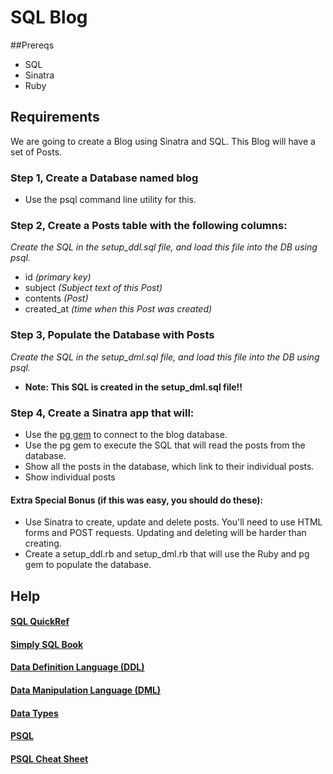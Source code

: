 # SQL Blog

##Prereqs
- SQL
- Sinatra
- Ruby

## Requirements
We are going to create a Blog using Sinatra and SQL. This Blog will have a set of Posts.

### Step 1, Create a Database named blog
- Use the psql command line utility for this.


### Step 2, Create a Posts table with the following columns:
*Create the SQL in the setup_ddl.sql file, and load this file into the DB using psql.*

- id *(primary key)*
- subject *(Subject text of this Post)*
- contents *(Post)*
- created_at *(time when this Post was created)*

### Step 3, Populate the Database with Posts
*Create the SQL in the setup_dml.sql file, and load this file into the DB using psql.*

- **Note: This SQL is created in the setup_dml.sql file!!**

### Step 4, Create a Sinatra app that will:
- Use the [pg gem](https://bitbucket.org/ged/ruby-pg/wiki/Home) to connect to the blog database.
- Use the pg gem to execute the SQL that will read the posts from the database.
- Show all the posts in the database, which link to their individual posts.
- Show individual posts

#### Extra Special Bonus (if this was easy, you should do these):
- Use Sinatra to create, update and delete posts. You'll need to use HTML forms and POST requests. Updating and deleting will be harder than creating. 
- Create a setup_ddl.rb and setup_dml.rb that will use the Ruby and pg gem to populate the database.


## Help
#### [SQL QuickRef](http://http://www.w3schools.com/sql/sql_quickref.asp)
#### [Simply SQL Book](https://docs.google.com/viewer?url=http%3A%2F%2Ffiles.joshuaharper.com%2FWebsites_files%2FCode%2520Resources%2FeBooks%2FPHP_MySQL_XML%2FSimply_SQL.pdf)
#### [Data Definition Language (DDL)](http://http://www.postgresql.org/docs/9.3/static/ddl.html)
#### [Data Manipulation Language (DML)](http://www.postgresql.org/docs/9.3/static/dml.html)
#### [Data Types](http://www.postgresql.org/docs/9.3/static/datatype.html)
#### [PSQL](http://www.postgresql.org/docs/9.3/static/app-psql.html)
#### [PSQL Cheat Sheet](http://cheat.errtheblog.com/s/postgresql)
